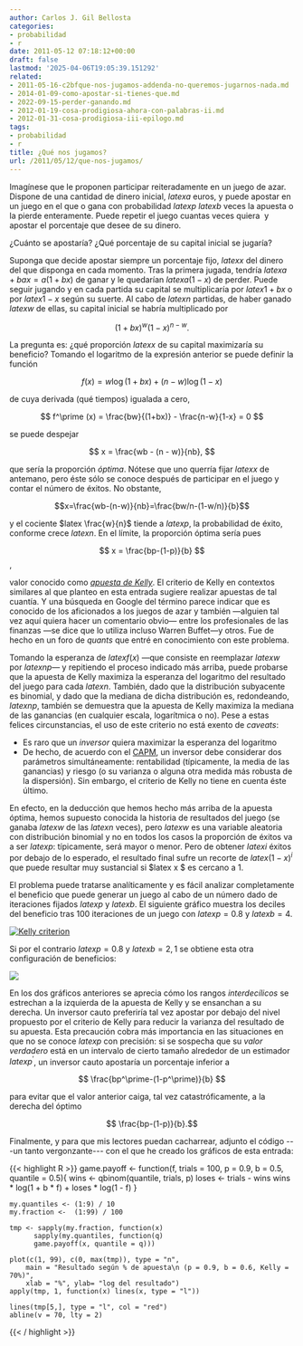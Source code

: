 ```yaml
---
author: Carlos J. Gil Bellosta
categories:
- probabilidad
- r
date: 2011-05-12 07:18:12+00:00
draft: false
lastmod: '2025-04-06T19:05:39.151292'
related:
- 2011-05-16-c2bfque-nos-jugamos-addenda-no-queremos-jugarnos-nada.md
- 2014-01-09-como-apostar-si-tienes-que.md
- 2022-09-15-perder-ganando.md
- 2012-01-19-cosa-prodigiosa-ahora-con-palabras-ii.md
- 2012-01-31-cosa-prodigiosa-iii-epilogo.md
tags:
- probabilidad
- r
title: ¿Qué nos jugamos?
url: /2011/05/12/que-nos-jugamos/
---
```


Imagínese que le proponen participar reiteradamente en un juego de azar. Dispone de una cantidad de dinero inicial, $latex a$ euros, y puede apostar en un juego en el que o gana con probabilidad $latex p$ $latex b$ veces la apuesta o la pierde enteramente. Puede repetir el juego cuantas veces quiera  y apostar el porcentaje que desee de su dinero.

¿Cuánto se apostaría? ¿Qué porcentaje de su capital inicial se jugaría?

Suponga que decide apostar siempre un porcentaje fijo, $latex x$ del dinero del que disponga en cada momento. Tras la primera jugada, tendría $latex a + b a x = a(1+bx)$ de ganar y le quedarían $latex a (1-x)$ de perder. Puede seguir jugando y en cada partida su capital se multiplicaría por $latex 1+bx$ o por $latex 1-x$ según su suerte. Al cabo de $latex n$ partidas, de haber ganado $latex w$ de ellas, su capital inicial se habría multiplicado por


$$ (1+bx)^w (1-x)^{n-w}. $$


La pregunta es: ¿qué proporción $latex x$ de su capital maximizaría su beneficio? Tomando el logaritmo de la expresión anterior se puede definir la función


$$ f(x) = w \log(1+bx) + (n-w) \log (1-x) $$


de cuya derivada (qué tiempos) igualada a cero,


$$ f^\prime (x) = \frac{bw}{(1+bx)} - \frac{n-w}{1-x} = 0 $$


se puede despejar


$$ x = \frac{wb - (n - w)}{nb}, $$


que sería la proporción _óptima_. Nótese que uno querría fijar $latex x$ de antemano, pero éste sólo se conoce después de participar en el juego y contar el número de éxitos. No obstante,


$$x=\frac{wb-(n-w)}{nb}=\frac{bw/n-(1-w/n)}{b}$$


y el cociente $latex \frac{w}{n}$ tiende a $latex p$, la probabilidad de éxito, conforme crece $latex n$. En el límite, la proporción óptima sería pues


$$ x = \frac{bp-(1-p)}{b} $$,


valor conocido como _[apuesta de Kelly](http://en.wikipedia.org/wiki/Kelly_criterion)_. El criterio de Kelly en contextos similares al que planteo en esta entrada sugiere realizar apuestas de tal cuantía. Y una búsqueda en Google del término parece indicar que es conocido de los aficionados a los juegos de azar y también —alguien tal vez aquí quiera hacer un comentario obvio— entre los profesionales de las finanzas —se dice que lo utiliza incluso Warren Buffet—y otros. Fue de hecho en un foro de _quants_ que entré en conocimiento con este problema.

Tomando la esperanza de $latex f(x)$ —que consiste en reemplazar $latex w$ por $latex np$— y repitiendo el proceso indicado más arriba, puede probarse que la apuesta de Kelly maximiza la esperanza del logaritmo del resultado del juego para cada $latex n$. También, dado que la distribución subyacente es binomial, y dado que la mediana de dicha distribución es, redondeando, $latex np$, también se demuestra que la apuesta de Kelly maximiza la mediana de las ganancias (en cualquier escala, logarítmica o no). Pese a estas felices circunstancias, el uso de este criterio no está exento de _caveats_:



* Es raro que un _inversor_ quiera maximizar la esperanza del logaritmo
* De hecho, de acuerdo con el [CAPM](http://es.wikipedia.org/wiki/Capital_Asset_Pricing_Model), un inversor debe considerar dos parámetros simultáneamente: rentabilidad (típicamente, la media de las ganancias) y riesgo (o su varianza o alguna otra medida más robusta de la dispersión). Sin embargo, el criterio de Kelly no tiene en cuenta éste último.

En efecto, en la deducción que hemos hecho más arriba de la apuesta óptima, hemos supuesto conocida la historia de resultados del juego (se ganaba $latex w$ de las $latex n$ veces), pero $latex w$ es una variable aleatoria con distribución binomial y no en todos los casos la proporción de éxitos va a ser $latex p$: típicamente, será mayor o menor. Pero de obtener $latex i$ éxitos por debajo de lo esperado, el resultado final sufre un recorte de $latex (1-x)^i$ que puede resultar muy sustancial si $latex x $ es cercano a 1.

El problema puede tratarse analíticamente y es fácil analizar completamente el beneficio que puede generar un juego al cabo de un número dado de iteraciones fijados $latex p$ y $latex b$. El siguiente gráfico muestra los deciles del beneficio tras 100 iteraciones de un juego con $latex p=0.8$ y $latex b=4$.

[![Kelly criterion](/wp-uploads/2011/05/kelly_criterion_0.png#center)
](/wp-uploads/2011/05/kelly_criterion_0.png#center)

Si por el contrario $latex p=0.8$ y $latex b=2,1$ se obtiene esta otra configuración de beneficios:

[![](/wp-uploads/2011/05/kelly_criterion_1.png#center)
](/wp-uploads/2011/05/kelly_criterion_1.png#center)

En los dos gráficos anteriores se aprecia cómo los rangos _interdecílicos_ se estrechan a la izquierda de la apuesta de Kelly y se ensanchan a su derecha. Un inversor cauto preferiría tal vez apostar por debajo del nivel propuesto por el criterio de Kelly para reducir la varianza del resultado de su apuesta. Esta precaución cobra más importancia en las situaciones en que no se conoce $latex p$ con precisión: si se sospecha que su _valor verdadero_ está en un intervalo de cierto tamaño alrededor de un estimador $latex p^\prime$, un inversor cauto apostaría un porcentaje inferior a


$$ \frac{bp^\prime-(1-p^\prime)}{b} $$


para evitar que el valor anterior caiga, tal vez catastróficamente, a la derecha del óptimo


$$ \frac{bp-(1-p)}{b}.$$



Finalmente, y para que mis lectores puedan cacharrear, adjunto el código ---un tanto vergonzante--- con el que he creado los gráficos de esta entrada:


{{< highlight R >}}
    game.payoff <- function(f, trials = 100, p = 0.9, b = 0.5, quantile = 0.5){
    	wins  <- qbinom(quantile, trials, p)
    	loses <- trials - wins
    	wins * log(1 + b * f) + loses * log(1 - f)
    }

    my.quantiles <- (1:9) / 10
    my.fraction <-  (1:99) / 100

    tmp <- sapply(my.fraction, function(x)
          sapply(my.quantiles, function(q)
          game.payoff(x, quantile = q)))

    plot(c(1, 99), c(0, max(tmp)), type = "n",
        main = "Resultado según % de apuesta\n (p = 0.9, b = 0.6, Kelly = 70%)",
        xlab = "%", ylab= "log del resultado")
    apply(tmp, 1, function(x) lines(x, type = "l"))

    lines(tmp[5,], type = "l", col = "red")
    abline(v = 70, lty = 2)
{{< / highlight >}}